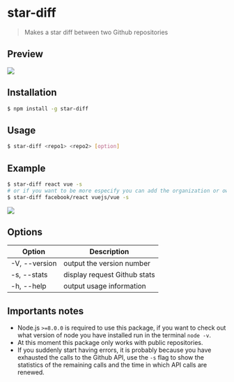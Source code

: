 # star-diff
> Makes a star diff between two Github repositories

## Preview
![](https://i.imgur.com/3KSah2V.png)

## Installation
```bash
$ npm install -g star-diff
```

## Usage

```bash
$ star-diff <repo1> <repo2> [option]
```
## Example
```bash
$ star-diff react vue -s
# or if you want to be more especify you can add the organization or owner of the repository
$ star-diff facebook/react vuejs/vue -s
```
![](https://i.imgur.com/vsn2EPW.png)

## Options
<table>
    <thead>
        <tr>
            <th>Option</th>
            <th>Description</th>
        </tr>
    </thead>
    <tbody>
        <tbody>
            <tr>
                <td>-V, --version</td>
                <td>output the version number</td>
            </tr>
             <tr>
                <td>-s, --stats</td>
                <td>display request Github stats</td>
            </tr>
             <tr>
                <td>-h, --help</td>
                <td>output usage information</td>
            </tr>
        </tbody>
    </tbody>
</table>

## Importants notes
- Node.js `>=8.0.0` is required to use this package, if you want to check out what version of node you have installed run in the terminal `node -v`.
- At this moment this package only works with public repositories.
- If you suddenly start having errors, it is probably because you have exhausted the calls to the Github API, use the `-s` flag to show the statistics of the remaining calls and the time in which API calls are renewed.
